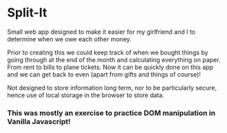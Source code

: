 # Split-It
Small web app designed to make it easier for my girlfriend and I to determine when we owe each other money.

Prior to creating this we could keep track of when we bought things by going through at the end of the month and calculating everything on paper.
From rent to bills to plane tickets. Now it can be quickly done on this app and we can get back to even (apart from gifts and things of course)!

Not designed to store information long term, nor to be particularly secure, hence use of local storage in the browser to store data.

### This was mostly an exercise to practice DOM manipulation in Vanilla Javascript!
